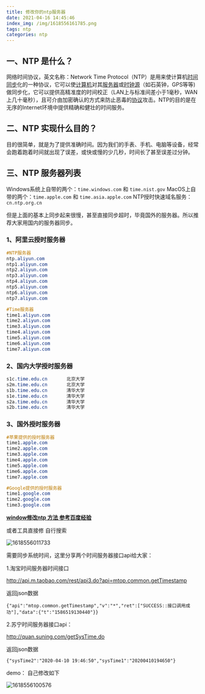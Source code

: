 ```yaml
---
title: 修改你的ntp服务器
date: 2021-04-16 14:45:46
index_img: /img/1618556161785.png
tags: ntp 
categories: ntp
---
```


##  **一、NTP 是什么？**

网络时间协议，英文名称：Network Time Protocol（NTP）是用来使计算机[时间同步](https://baike.baidu.com/item/时间同步)化的一种协议，它可以使[计算机](https://baike.baidu.com/item/计算机/140338)对其[服务器](https://baike.baidu.com/item/服务器/100571)或[时钟源](https://baike.baidu.com/item/时钟源/3219811)（如石英钟，GPS等等)做同步化，它可以提供高精准度的时间校正（LAN上与标准间差小于1毫秒，WAN上几十毫秒），且可介由加密确认的方式来防止恶毒的[协议](https://baike.baidu.com/item/协议/670528)攻击。NTP的目的是在无序的Internet环境中提供精确和健壮的时间服务。 

## 二、NTP 实现什么目的？

目的很简单，就是为了提供准确时间。因为我们的手表、手机、电脑等设备，经常会跑着跑着时间就出现了误差，或快或慢的少几秒，时间长了甚至误差过分钟。

## 三、NTP 服务器列表

Windows系统上自带的两个：`time.windows.com` 和 `time.nist.gov`
MacOS上自带的两个：`time.apple.com` 和 `time.asia.apple.com`
NTP授时快速域名服务：`cn.ntp.org.cn`

但是上面的基本上同步起来很慢，甚至直接同步超时，毕竟国外的服务器。所以推荐大家用国内的服务器同步。

### 1、阿里云授时服务器



```css
#NTP服务器
ntp.aliyun.com             
ntp1.aliyun.com
ntp2.aliyun.com
ntp3.aliyun.com
ntp4.aliyun.com
ntp5.aliyun.com
ntp6.aliyun.com
ntp7.aliyun.com

#Time服务器
time1.aliyun.com
time2.aliyun.com
time3.aliyun.com
time4.aliyun.com
time5.aliyun.com
time6.aliyun.com
time7.aliyun.com
```

### 2、国内大学授时服务器



```css
s1c.time.edu.cn       北京大学 
s2m.time.edu.cn       北京大学
s1b.time.edu.cn       清华大学
s1e.time.edu.cn       清华大学
s2a.time.edu.cn       清华大学
s2b.time.edu.cn       清华大学
```

### 3、国外授时服务器



```css
#苹果提供的授时服务器   
time1.apple.com
time2.apple.com
time3.apple.com
time4.apple.com
time5.apple.com
time6.apple.com
time7.apple.com

#Google提供的授时服务器   
time1.google.com
time2.google.com
time3.google.com
```

[**window修改ntp 方法 参考百度经验**](https://jingyan.baidu.com/article/4dc40848556be9c8d846f17d.html)

或者工具直接修 自行搜索

![1618556011733](1618556011733.png)

需要同步系统时间，这里分享两个时间服务器接口api给大家：

1.淘宝时间服务器时间接口

http://api.m.taobao.com/rest/api3.do?api=mtop.common.getTimestamp

返回json数据

```
{"api":"mtop.common.getTimestamp","v":"*","ret":["SUCCESS::接口调用成功"],"data":{"t":"1586519130440"}}
```

2.苏宁时间服务器接口api：

http://quan.suning.com/getSysTime.do

返回json数据

```
{"sysTime2":"2020-04-10 19:46:50","sysTime1":"20200410194650"}
```



demo： 自己修改如下

![1618556100576](1618556100576.png)